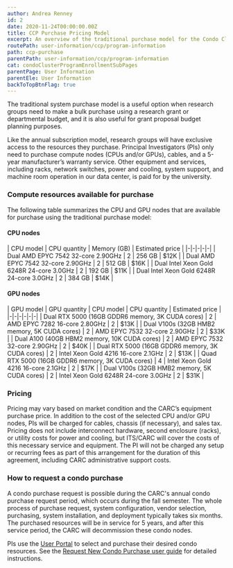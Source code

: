 ```yaml
---
author: Andrea Renney
id: 2
date: 2020-11-24T00:00:00.00Z
title: CCP Purchase Pricing Model
excerpt: An overview of the traditional purchase model for the Condo Cluster Program (CCP).
routePath: user-information/ccp/program-information
path: ccp-purchase
parentPath: user-information/ccp/program-information
cat: condoClusterProgramEnrollmentSubPages
parentPage: User Information
parentEle: User Information
backToTopBtnFlag: true
---
```


The traditional system purchase model is a useful option when research groups need to make a bulk purchase using a research grant or departmental budget, and it is also useful for grant proposal budget planning purposes.

Like the annual subscription model, research groups will have exclusive access to the resources they purchase. Principal Investigators (PIs) only need to purchase compute nodes (CPUs and/or GPUs), cables, and a 5-year manufacturer’s warranty service. Other equipment and services, including racks, network switches, power and cooling, system support, and machine room operation in our data center, is paid for by the university. 

### Compute resources available for purchase

The following table summarizes the CPU and GPU nodes that are available for purchase using the traditional purchase model:

#### CPU nodes

| CPU model | CPU quantity | Memory (GB) | Estimated price |
|-|-|-|-|-|
| Dual AMD EPYC 7542 32-core 2.90GHz | 2 | 256 GB | $12K |
| Dual AMD EPYC 7542 32-core 2.90GHz | 2 | 512 GB | $16K |
| Dual Intel Xeon Gold 6248R 24-core 3.0GHz | 2 | 192 GB | $11K |
| Dual Intel Xeon Gold 6248R 24-core 3.0GHz | 2 | 384 GB | $14K |

#### GPU nodes

| GPU model | GPU quantity | CPU model | CPU quantity | Estimated price |
|-|-|-|-|-|-|
| Dual RTX 5000 (16GB GDDR6 memory, 3K CUDA cores) | 2 | AMD EPYC 7282 16-core 2.80GHz | 2 | $13K |
| Dual V100s (32GB HMB2 memory, 5K CUDA cores) | 2 | AMD EPYC 7532 32-core 2.90GHz | 2 | $33K |
| Dual A100 (40GB HBM2 memory, 10K CUDA cores) | 2 | AMD EPYC 7532 32-core 2.90GHz | 2 | $40K |
| Dual RTX 5000 (16GB GDDR6 memory, 3K CUDA cores) | 2 | Intel Xeon Gold 4216 16-core 2.1GHz | 2 | $13K |
| Quad RTX 5000 (16GB GDDR6 memory, 3K CUDA cores) | 4 | Intel Xeon Gold 4216 16-core 2.1GHz | 2 | $17K |
| Dual V100s (32GB HMB2 memory, 5K CUDA cores) | 2 | Intel Xeon Gold 6248R 24-core 3.0GHz | 2 | $31K |

### Pricing

Pricing may vary based on market condition and the CARC’s equipment purchase price. In addition to the cost of the selected CPU and/or GPU nodes, PIs will be charged for cables, chassis (if necessary), and sales tax. Pricing does not include interconnect hardware, second enclosure (racks), or utility costs for power and cooling, but ITS/CARC will cover the costs of this necessary service and equipment. The PI will not be charged any setup or recurring fees as part of this arrangement for the duration of this agreement, including CARC administrative support costs.

### How to request a condo purchase

A condo purchase request is possible during the CARC's annual condo purchase request period, which occurs during the fall semester. The whole process of purchase request, system configuration, vendor selection, purchasing, system installation, and deployment typically takes six months. The purchased resources will be in service for 5 years, and after this service period, the CARC will decommission these condo nodes. 

PIs use the [User Portal](/user-information/user-guides/research-computing-user-portal) to select and purchase their desired condo resources. See the [Request New Condo Purchase user guide](/user-information/user-guides/research-computing-user-portal/request-new-purchase) for detailed instructions.